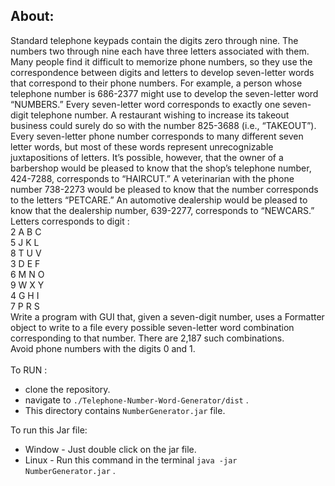 ## About:
Standard telephone keypads contain the digits zero through nine. The numbers two through nine each have three 
letters associated with them. Many people find it difficult to memorize phone numbers, so they use the correspondence
between digits and letters to develop seven-letter words that correspond to their phone numbers. For example, a person
whose telephone number is 686-2377 might use to develop the seven-letter word “NUMBERS.” Every seven-letter word 
corresponds to exactly one seven-digit telephone number. A restaurant wishing to increase its takeout business could 
surely do so with the number 825-3688 (i.e., “TAKEOUT”).<br>
Every seven-letter phone number corresponds to many different seven letter words, but most of these words represent unrecognizable juxtapositions of letters. It’s possible, 
however, that the owner of a barbershop would be pleased to know that the shop’s telephone number, 424-7288, corresponds
to “HAIRCUT.” A veterinarian with the phone number 738-2273 would be pleased to know that the number corresponds to the
letters “PETCARE.” An automotive dealership would be pleased to know that the dealership number, 639-2277, corresponds
to “NEWCARS.”<br>
Letters corresponds to digit :<br>
2 A B C<br>
5 J K L<br> 
8 T U V<br> 
3 D E F<br> 
6 M N O<br> 
9 W X Y<br> 
4 G H I<br> 
7 P R S<br> 
Write a program with GUI that, given a seven-digit number, uses a Formatter object to write to a file every possible seven-letter
word combination corresponding to that number. There are 2,187 such combinations.<br>
Avoid phone numbers with the digits 0 and 1.
<br>
<br>
To RUN :
+ clone the repository.
+ navigate to `./Telephone-Number-Word-Generator/dist` .
+ This directory contains `NumberGenerator.jar` file.

To run this Jar file:
+ Window - Just double click on the jar file.
+ Linux - Run this command in the terminal `java -jar NumberGenerator.jar` .

